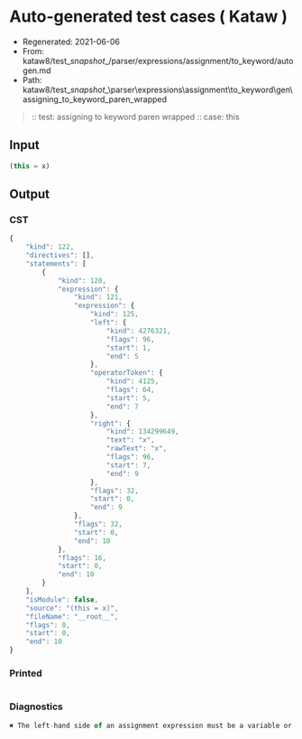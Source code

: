 # Auto-generated test cases ( Kataw )
- Regenerated: 2021-06-06
- From: kataw8/test\__snapshot__/parser/expressions/assignment/to_keyword/autogen.md
- Path: kataw8/test\__snapshot__\parser\expressions\assignment\to_keyword\gen\assigning_to_keyword_paren_wrapped
> :: test: assigning to keyword paren wrapped
> :: case: this
## Input

`````js
(this = x)
`````
## Output

### CST

```javascript
{
    "kind": 122,
    "directives": [],
    "statements": [
        {
            "kind": 120,
            "expression": {
                "kind": 121,
                "expression": {
                    "kind": 125,
                    "left": {
                        "kind": 4276321,
                        "flags": 96,
                        "start": 1,
                        "end": 5
                    },
                    "operatorToken": {
                        "kind": 4125,
                        "flags": 64,
                        "start": 5,
                        "end": 7
                    },
                    "right": {
                        "kind": 134299649,
                        "text": "x",
                        "rawText": "x",
                        "flags": 96,
                        "start": 7,
                        "end": 9
                    },
                    "flags": 32,
                    "start": 0,
                    "end": 9
                },
                "flags": 32,
                "start": 0,
                "end": 10
            },
            "flags": 16,
            "start": 0,
            "end": 10
        }
    ],
    "isModule": false,
    "source": "(this = x)",
    "fileName": "__root__",
    "flags": 0,
    "start": 0,
    "end": 10
}
```

### Printed

```javascript

```

### Diagnostics

```javascript
✖ The left-hand side of an assignment expression must be a variable or a property access - start: 5, end: 7

```


